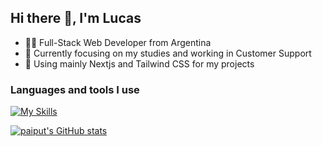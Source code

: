 ## Hi there 👋, I'm Lucas

- 👨‍💻 Full-Stack Web Developer from Argentina
- 💼 Currently focusing on my studies and working in Customer Support
- 🔭 Using mainly Nextjs and Tailwind CSS for my projects

<!-- ## Codeforces stats -->

<!-- ![](https://img.shields.io/badge/dynamic/json?color=lightgrey&label=Rank&query=%24.result%5B0%5D.rank&url=https%3A%2F%2Fcodeforces.com%2Fapi%2Fuser.info%3Fhandles%3Dpaiput) -->
<!-- ![](https://img.shields.io/badge/dynamic/json?color=lightgrey&label=Rating&query=%24.result%5B0%5D.rating&url=https%3A%2F%2Fcodeforces.com%2Fapi%2Fuser.info%3Fhandles%3Dpaiput) -->

<!-- ![](https://img.shields.io/badge/dynamic/json?color=blue&label=Contests&query=%24.result.length&url=https%3A%2F%2Fcodeforces.com%2Fapi%2Fuser.rating%3Fhandle%3Dpaiput) -->
<!-- ![](https://img.shields.io/badge/dynamic/json?color=green&label=Submissions&query=%24.result.length&url=https%3A%2F%2Fcodeforces.com%2Fapi%2Fuser.status%3Fhandle%3Dpaiput) -->
<!-- - 🤔 I’m looking for help with ... -->
<!-- - 💬 Ask me about ... -->
<!-- - 📫 How to reach me: ... -->
<!-- - 😄 Pronouns: ... -->
<!-- - ⚡ Fun fact: ... -->

### Languages and tools I use
[![My Skills](https://skillicons.dev/icons?i=js,ts,tailwind,react,next,nodejs,express,mysql,mongodb,prisma&perline=5)](https://skillicons.dev)

[![paiput's GitHub stats](https://github-readme-stats.vercel.app/api?username=paiput&show_icons=true&theme=transparent)](https://github.com/anuraghazra/github-readme-stats)

<!-- <p>&nbsp;<img align="center" src="https://github-readme-stats.vercel.app/api?username=paiput&show_icons=true&locale=en" alt="paiput" /></p> -->
